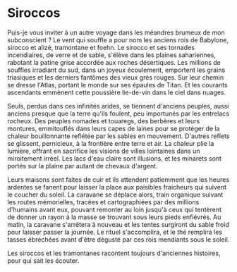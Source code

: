 # Siroccos

Puis-je vous inviter à un autre voyage dans les méandres brumeux de mon subconscient ? Le vent qui souffle a pour nom les anciens rois de Babylone, sirocco et alizé, tramontane et foehn. Le sirocco et ses tornades incendiaires, de verre et de sable, s'élève dans les plaines sahariennes, rabotant la patine grise accordée aux roches désertiques. Les millions de souffles irradiant du sud, dans un joyeux écoulement, emportent les grains triasiques et les derniers fantômes des vieux grès rouges. Sur leur chemin se dresse l'Atlas, portant le monde sur ses épaules de Titan. Et les courants ascendants emmènent cette poussière lie-de-vin dans le ciel dans nuages. 

Seuls, perdus dans ces infinités arides, se tiennent d'anciens peuples, aussi anciens presque que la terre qu'ils foulent, peu importunés par les entrelacs rocheux. Des peuples nomades et touaregs, des berbères et leurs montures, emmitouflés dans leurs capes de laines pour se protéger de la chaleur bouillonnante reflétée par les sables en mouvement. D'autres reflets se glissent, pernicieux, à la frontière entre terre et air. La chaleur plie la lumière, offrant en sacrifice les visions de villes lointaines dans un miroitement irréel. Les lacs d'eau claire sont illusions, et les minarets sont portés sur la plaine par autant de chevaux d'argent.

Leurs maisons sont faites de cuir et ils attendent patiemment que les heures ardentes se fanent pour laisser la place aux paisibles fraicheurs qui suivent le coucher du soleil. La caravane se déplace alors, train organique suivant les routes mémorielles, tracées et cartographiées par des millions d'humains avant eux, pouvant remonter au loin jusqu'à ceux qui tentèrent de donner un rayon à la masse se trouvant sous leurs pieds enfiévrés. Au matin, la caravane s'arrêtera à nouveau et les tentes surgiront du sable froid pour laisser passer la journée. Le rituel s'accomplira, et le thé remplira les tasses ébréchées avant d'être dégusté par ces rois mendiants sous le soleil.

Les siroccos et les tramontanes racontent toujours d'anciennes histoires, pour qui sait les écouter.